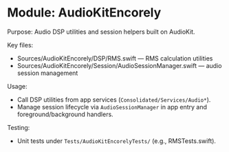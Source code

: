 # Module: AudioKitEncorely

Purpose: Audio DSP utilities and session helpers built on AudioKit.

Key files:
- Sources/AudioKitEncorely/DSP/RMS.swift — RMS calculation utilities
- Sources/AudioKitEncorely/Session/AudioSessionManager.swift — audio session management

Usage:
- Call DSP utilities from app services (`Consolidated/Services/Audio*`).
- Manage session lifecycle via `AudioSessionManager` in app entry and foreground/background handlers.

Testing:
- Unit tests under `Tests/AudioKitEncorelyTests/` (e.g., RMSTests.swift).
